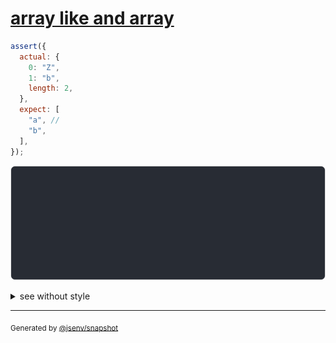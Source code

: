 # [array like and array](../../array.test.js#L153)

```js
assert({
  actual: {
    0: "Z",
    1: "b",
    length: 2,
  },
  expect: [
    "a", //
    "b",
  ],
});
```

![img](throw.svg)

<details>
  <summary>see without style</summary>

```console
AssertionError: actual and expect are different

actual: {
  0: "Z",
  1: "b",
  length: 2,
}
expect: [
  "a",
  "b",
]
```

</details>

---

<sub>
  Generated by <a href="https://github.com/jsenv/core/tree/main/packages/independent/snapshot">@jsenv/snapshot</a>
</sub>